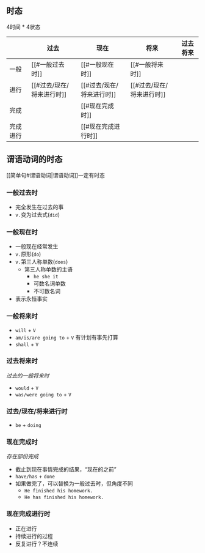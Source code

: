 ## 时态
4时间 * 4状态

|      | 过去               | 现在               | 将来               | 过去将来 |
| ---- | ---------------- | ---------------- | ---------------- | ---- |
| 一般   | [[#一般过去时]]       | [[#一般现在时]]       | [[#一般将来时]]       |      |
| 进行   | [[#过去/现在/将来进行时]] | [[#过去/现在/将来进行时]] | [[#过去/现在/将来进行时]] |      |
| 完成   |                  | [[#现在完成时]]       |                  |      |
| 完成进行 |                  | [[#现在完成进行时]]     |                  |      |


## 谓语动词的时态
[[简单句#谓语动词|谓语动词]]一定有时态

### 一般过去时
- 完全发生在过去的事
- `v.`变为过去式(`did`)

### 一般现在时
- 一般现在经常发生
- `v.`原形(`do`)
- `v.`第三人称单数(`does`)
	- 第三人称单数的主语
		- `he she it`
		- 可数名词单数
		- 不可数名词
- 表示永恒事实

### 一般将来时
- `will` + `V` 
- `am/is/are going to` + `V` 有计划有事先打算
- `shall` + `V`

### 过去将来时
_过去的一般将来时_
- `would` + `V`
- `was/were going to` + `V`

### 过去/现在/将来进行时
- `be` + `doing`

### 现在完成时
_存在部份完成_
- 截止到现在事情完成的结果，“现在的之前”
- `have/has` + `done`
- 如果做完了，可以替换为一般过去时，但角度不同
	- `He finished his homework.`
	- `He has finished his homework.`

### 现在完成进行时
- 正在进行
- 持续进行的过程
- 反复进行？不连续